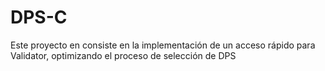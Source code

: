 # DPS-C
Este proyecto en consiste en la implementación de un acceso rápido para Validator, optimizando el proceso de selección de DPS
